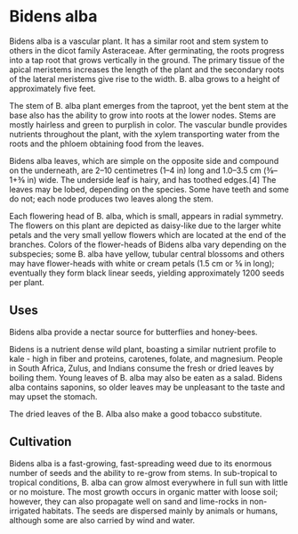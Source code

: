 # Bidens alba

Bidens alba is a vascular plant. It has a similar root and stem system to others in the dicot family Asteraceae. After germinating, the roots progress into a tap root that grows vertically in the ground. The primary tissue of the apical meristems increases the length of the plant and the secondary roots of the lateral meristems give rise to the width. B. alba grows to a height of approximately five feet.

The stem of B. alba plant emerges from the taproot, yet the bent stem at the base also has the ability to grow into roots at the lower nodes. Stems are mostly hairless and green to purplish in color. The vascular bundle provides nutrients throughout the plant, with the xylem transporting water from the roots and the phloem obtaining food from the leaves.

Bidens alba leaves, which are simple on the opposite side and compound on the underneath, are 2–10 centimetres (1–4 in) long and 1.0–3.5 cm (3⁄8–1+3⁄8 in) wide. The underside leaf is hairy, and has toothed edges.[4] The leaves may be lobed, depending on the species. Some have teeth and some do not; each node produces two leaves along the stem.

Each flowering head of B. alba, which is small, appears in radial symmetry. The flowers on this plant are depicted as daisy-like due to the larger white petals and the very small yellow flowers which are located at the end of the branches. Colors of the flower-heads of Bidens alba vary depending on the subspecies; some B. alba have yellow, tubular central blossoms and others may have flower-heads with white or cream petals (1.5 cm or 5⁄8 in long); eventually they form black linear seeds, yielding approximately 1200 seeds per plant.

## Uses
Bidens alba provide a nectar source for butterflies and honey-bees.

Bidens is a nutrient dense wild plant, boasting a similar nutrient profile to kale - high in fiber and proteins, carotenes, folate, and magnesium. People in South Africa, Zulus, and Indians consume the fresh or dried leaves by boiling them. Young leaves of B. alba may also be eaten as a salad. Bidens alba contains saponins, so older leaves may be unpleasant to the taste and may upset the stomach.

The dried leaves of the B. Alba also make a good tobacco substitute.

## Cultivation
Bidens alba is a fast-growing, fast-spreading weed due to its enormous number of seeds and the ability to re-grow from stems. In sub-tropical to tropical conditions, B. alba can grow almost everywhere in full sun with little or no moisture. The most growth occurs in organic matter with loose soil; however, they can also propagate well on sand and lime-rocks in non-irrigated habitats. The seeds are dispersed mainly by animals or humans, although some are also carried by wind and water.
